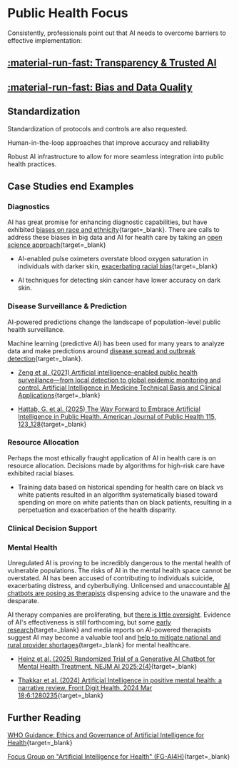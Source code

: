# Public Health Focus

Consistently, professionals point out that AI needs to overcome barriers to effective implementation:

## [:material-run-fast: Transparency & Trusted AI](../../transparency.md)

## [:material-run-fast: Bias and Data Quality](../../bias.md)

## Standardization 

Standardization of protocols and controls are also requested.

Human-in-the-loop approaches that improve accuracy and reliability

Robust AI infrastructure to allow for more seamless integration into public health practices. 

## Case Studies end Examples

### Diagnostics

AI has great promise for enhancing diagnostic capabilities, but have exhibited [biases on race and ethnicity](https://www.nytimes.com/2021/03/15/technology/artificial-intelligence-google-bias.html){target=_blank}. There are calls to address these biases in big data and AI for health care by taking an [open science approach](https://pmc.ncbi.nlm.nih.gov/articles/PMC8515002/){target=_blank}

* AI-enabled pulse oximeters overstate blood oxygen saturation in individuals with darker skin, [exacerbating racial bias](https://www.aclu.org/news/privacy-technology/algorithms-in-health-care-may-worsen-medical-racism){target=_blank}

* AI techniques for detecting skin cancer have lower accuracy on dark skin.


### Disease Surveillance & Prediction

AI-powered predictions change the landscape of population-level public health surveillance. 

Machine learning (predictive AI) has been used for many years to analyze data and make predictions around [disease spread and outbreak detection](https://www.preprints.org/manuscript/202504.1250/v1){target=_blank}. 

* [Zeng et al. (2021) Artificial intelligence–enabled public health surveillance—from local detection to global epidemic monitoring and control. Artificial Intelligence in Medicine Technical Basis and Clinical Applications](https://doi.org/10.1016/B978-0-12-821259-2.00022-3){target=_blank}

* [Hattab, G. et al. (2025) The Way Forward to Embrace Artificial Intelligence in Public Health. American Journal of Public Health 115, 123_128](https://doi.org/10.2105/AJPH.2024.307888){target=_blank}

### Resource Allocation

Perhaps the most ethically fraught application of AI in health care is on resource allocation. Decisions made by algorithms for high-risk care have exhibited racial biases. 

* Training data based on historical spending for health care on black vs white patients resulted in an algorithm systematically biased toward spending on more on white patients than on black patients, resulting in a perpetuation and exacerbation of the health disparity. 

### Clinical Decision Support



### Mental Health

Unregulated AI is proving to be incredibly dangerous to the mental health of vulnerable populations. The risks of AI in the mental health space cannot be overstated. AI has been accused of contributing to individuals suicide, exacerbating distress, and cyberbullying. Unlicensed and unaccountable [AI chatbots are posing as therapists](https://www.nytimes.com/2025/02/24/health/ai-therapists-chatbots.html) dispensing advice to the unaware and the desparate.

AI therapy companies are proliferating, but [there is little oversight](https://www.apaservices.org/practice/business/technology/artificial-intelligence-chatbots-therapists). Evidence of AI's effectiveness is still forthcoming, but some [early research](https://ai.nejm.org/doi/abs/10.1056/AIoa2400802){target=_blank} and media reports on AI-powered therapists suggest AI may become a valuable tool and [help to mitigate national and rural provider shortages](https://www.nytimes.com/2025/04/15/health/ai-therapist-mental-health.html){target=_blank} for mental healthcare. 

* [Heinz et al. (2025) Randomized Trial of a Generative AI Chatbot for Mental Health Treatment. NEJM AI 2025;2(4)](https://ai.nejm.org/doi/full/10.1056/AIoa2400802){target=_blank}

* [Thakkar et al. (2024) Artificial Intelligence in positive mental health: a narrative review. Front Digit Health. 2024 Mar 18;6:1280235](https://doi.org/10.3389/fdgth.2024.1280235){target=_blank}



## Further Reading



[WHO Guidance: Ethics and Governance of Artificial Intelligence for Health](https://iris.who.int/bitstream/handle/10665/341996/9789240029200-eng.pdf){target=_blank}

[Focus Group on "Artificial Intelligence for Health" (FG-AI4H)](https://www.itu.int/en/ITU-T/focusgroups/ai4h/Pages/default.aspx){target=_blank}